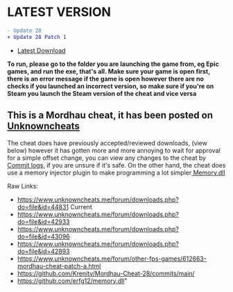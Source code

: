 <h1> LATEST VERSION </h1>

```diff
- Update 28
+ Update 28 Patch 1 
```

- <a href="https://github.com/Krenity/Mordhau-Cheat/releases">Latest Download</a>

**To run, please go to the folder you are launching the game from, eg Epic games, and run the exe, that's all. Make sure your game is open first, there is an error message if the game is open however there are no checks if you launched an incorrect version, so make sure if you're on Steam you launch the Steam version of the cheat and vice versa**


<h2> This is a Mordhau cheat, it has been posted on <a href="https://www.unknowncheats.me/forum/other-fps-games/612663-mordhau-cheat-patch-28-a.html"> Unknowncheats <a> </h2>

The cheat does have previously accepted/reviewed downloads, (view below) however it has gotten more and more annoying to wait for approval for a simple offset change, you can view any changes to the cheat by <a href="https://github.com/Krenity/Mordhau-Cheat/commits/main/">Commit logs,</a> if you are unsure if it's safe. On the other hand, the cheat does use a memory injector plugin to make programming a lot simpler<a href="https://github.com/erfg12/memory.dll"> Memory.dll </a>

Raw Links:
- https://www.unknowncheats.me/forum/downloads.php?do=file&id=44831  Current
- https://www.unknowncheats.me/forum/downloads.php?do=file&id=42933
- https://www.unknowncheats.me/forum/downloads.php?do=file&id=43096
- https://www.unknowncheats.me/forum/downloads.php?do=file&id=42893
- https://www.unknowncheats.me/forum/other-fps-games/612663-mordhau-cheat-patch-a.html
- https://github.com/Krenity/Mordhau-Cheat-28/commits/main/
- https://github.com/erfg12/memory.dll"
